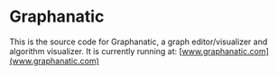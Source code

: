 # Graphanatic
This is the source code for Graphanatic, a graph editor/visualizer and algorithm visualizer. It is currently running at: [www.graphanatic.com](www.graphanatic.com)
